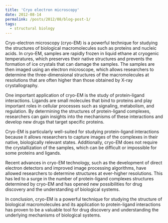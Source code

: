 ```yaml
---
title: 'Cryo electron microscopy'
date: 2012-08-14
permalink: /posts/2012/08/blog-post-1/
tags:
  - structural biology
---
```


Cryo-electron microscopy (cryo-EM) is a powerful technique for studying the structures of biological macromolecules such as proteins and nucleic acids. In cryo-EM, samples are rapidly frozen in liquid ethane at cryogenic temperatures, which preserves their native structures and prevents the formation of ice crystals that can damage the samples. The samples are then imaged using an electron microscope, which allows researchers to determine the three-dimensional structures of the macromolecules at resolutions that are often higher than those obtained by X-ray crystallography.

One important application of cryo-EM is the study of protein-ligand interactions. Ligands are small molecules that bind to proteins and play important roles in cellular processes such as signaling, metabolism, and regulation. By determining the structures of protein-ligand complexes, researchers can gain insights into the mechanisms of these interactions and develop new drugs that target specific proteins.

Cryo-EM is particularly well-suited for studying protein-ligand interactions because it allows researchers to capture images of the complexes in their native, biologically relevant states. Additionally, cryo-EM does not require the crystallization of the samples, which can be difficult or impossible for some proteins and ligands.

Recent advances in cryo-EM technology, such as the development of direct electron detectors and improved image processing algorithms, have allowed researchers to determine structures at ever-higher resolutions. This has led to a surge in the number of protein-ligand complexes structures determined by cryo-EM and has opened new possibilities for drug discovery and the understanding of biological systems.

In conclusion, cryo-EM is a powerful technique for studying the structure of biological macromolecules and its application to protein-ligand interactions has proven to be a valuable tool for drug discovery and understanding the underlying mechanisms of biological systems.



